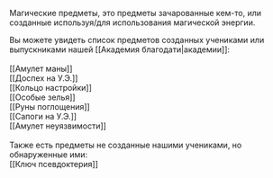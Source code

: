 Магические предметы, это предметы зачарованные кем-то, или созданные используя/для использования магической энергии.

Вы можете увидеть список предметов созданных учениками или выпускниками нашей [[Академия благодати|академии]]:<br>
<br>
[[Амулет маны]]<br>
[[Доспех на У.Э.]]<br>
[[Кольцо настройки]]<br>
[[Особые зелья]]<br>
[[Руны поглощения]]<br>
[[Сапоги на У.Э.]]<br>
[[Амулет неуязвимости]]<br>
<br>
Также есть предметы не созданные нашими учениками, но обнаруженные ими:<br>
[[Ключ псевдоктерия]]<br>